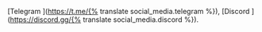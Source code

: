 [Telegram <i class="fa-brands fa-telegram"></i>](https://t.me/{% translate social_media.telegram %}),
[Discord <i class="fa-brands fa-discord"></i>](https://discord.gg/{% translate social_media.discord %}).
